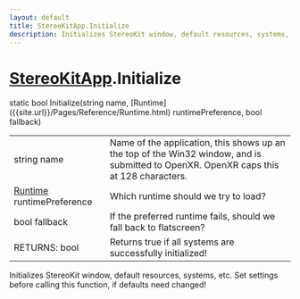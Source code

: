 ```yaml
---
layout: default
title: StereoKitApp.Initialize
description: Initializes StereoKit window, default resources, systems, etc. Set settings before calling this function, if defaults need changed!
---
```

# [StereoKitApp]({{site.url}}/Pages/Reference/StereoKitApp.html).Initialize

<div class='signature' markdown='1'>
static bool Initialize(string name, [Runtime]({{site.url}}/Pages/Reference/Runtime.html) runtimePreference, bool fallback)
</div>

|  |  |
|--|--|
|string name|Name of the application, this shows up an the top of the Win32 window, and is submitted to OpenXR. OpenXR caps this at 128 characters.|
|[Runtime]({{site.url}}/Pages/Reference/Runtime.html) runtimePreference|Which runtime should we try to load?|
|bool fallback|If the preferred runtime fails, should we fall back to flatscreen?|
|RETURNS: bool|Returns true if all systems are successfully initialized!|

Initializes StereoKit window, default resources, systems, etc. Set settings before calling this function, if defaults need changed!




